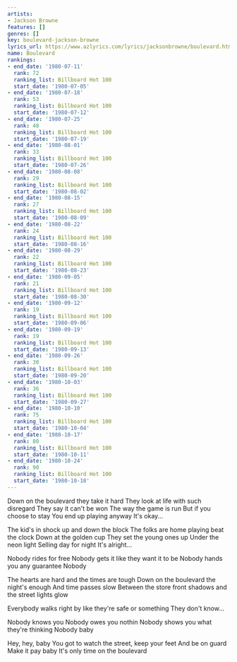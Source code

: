 ```yaml
---
artists:
- Jackson Browne
features: []
genres: []
key: boulevard-jackson-browne
lyrics_url: https://www.azlyrics.com/lyrics/jacksonbrowne/boulevard.html
name: Boulevard
rankings:
- end_date: '1980-07-11'
  rank: 72
  ranking_list: Billboard Hot 100
  start_date: '1980-07-05'
- end_date: '1980-07-18'
  rank: 53
  ranking_list: Billboard Hot 100
  start_date: '1980-07-12'
- end_date: '1980-07-25'
  rank: 48
  ranking_list: Billboard Hot 100
  start_date: '1980-07-19'
- end_date: '1980-08-01'
  rank: 33
  ranking_list: Billboard Hot 100
  start_date: '1980-07-26'
- end_date: '1980-08-08'
  rank: 29
  ranking_list: Billboard Hot 100
  start_date: '1980-08-02'
- end_date: '1980-08-15'
  rank: 27
  ranking_list: Billboard Hot 100
  start_date: '1980-08-09'
- end_date: '1980-08-22'
  rank: 24
  ranking_list: Billboard Hot 100
  start_date: '1980-08-16'
- end_date: '1980-08-29'
  rank: 22
  ranking_list: Billboard Hot 100
  start_date: '1980-08-23'
- end_date: '1980-09-05'
  rank: 21
  ranking_list: Billboard Hot 100
  start_date: '1980-08-30'
- end_date: '1980-09-12'
  rank: 19
  ranking_list: Billboard Hot 100
  start_date: '1980-09-06'
- end_date: '1980-09-19'
  rank: 19
  ranking_list: Billboard Hot 100
  start_date: '1980-09-13'
- end_date: '1980-09-26'
  rank: 30
  ranking_list: Billboard Hot 100
  start_date: '1980-09-20'
- end_date: '1980-10-03'
  rank: 36
  ranking_list: Billboard Hot 100
  start_date: '1980-09-27'
- end_date: '1980-10-10'
  rank: 75
  ranking_list: Billboard Hot 100
  start_date: '1980-10-04'
- end_date: '1980-10-17'
  rank: 80
  ranking_list: Billboard Hot 100
  start_date: '1980-10-11'
- end_date: '1980-10-24'
  rank: 90
  ranking_list: Billboard Hot 100
  start_date: '1980-10-18'
---
```


Down on the boulevard they take it hard
They look at life with such disregard
They say it can't be won
The way the game is run
But if you choose to stay
You end up playing anyway
It's okay...

The kid's in shock up and down the block
The folks are home playing beat the clock
Down at the golden cup
They set the young ones up
Under the neon light
Selling day for night
It's alright...

Nobody rides for free
Nobody gets it like they want it to be
Nobody hands you any guarantee
Nobody

The hearts are hard and the times are tough
Down on the boulevard the night's enough
And time passes slow
Between the store front shadows and the street lights glow

Everybody walks right by like they're safe or something
They don't know...

Nobody knows you
Nobody owes you nothin
Nobody shows you what they're thinking
Nobody baby

Hey, hey, baby
You got to watch the street, keep your feet
And be on guard
Make it pay baby
It's only time on the boulevard



